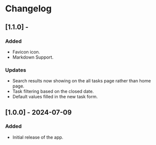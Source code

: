 # Changelog

## [1.1.0] -

### Added

- Favicon icon.
- Markdown Support.

### Updates

- Search results now showing on the all tasks page rather than home page.
- Task filtering based on the closed date.
- Default values filled in the new task form.

## [1.0.0] - 2024-07-09

### Added

- Initial release of the app.
